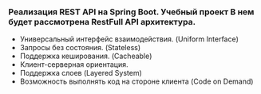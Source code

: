 ### Реализация REST API на Spring Boot. Учебный проект В нем будет рассмотрена RestFull API архитектура.
* Универсальный интерфейс взаимодействия. (Uniform Interface)
* Запросы без состояния. (Stateless)
* Поддержка кеширования. (Cacheable)
* Клиент-серверная ориентация.
* Поддержка слоев (Layered System)
* Возможность выполнять код на стороне клиента (Code on Demand)